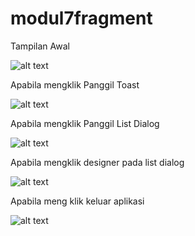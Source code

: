 # modul7fragment

Tampilan Awal

![alt text](https://github.com/anisanisah05/modul7fragment/blob/master/1.jpeg)

Apabila mengklik Panggil Toast

![alt text](https://github.com/anisanisah05/modul7fragment/blob/master/1a.jpeg)

Apabila mengklik Panggil List Dialog

![alt text](https://github.com/anisanisah05/modul7fragment/blob/master/1b.jpeg)

Apabila mengklik designer pada list dialog

![alt text](https://github.com/anisanisah05/modul7fragment/blob/master/1c.jpeg)

Apabila meng klik keluar aplikasi

![alt text](https://github.com/anisanisah05/modul7fragment/blob/master/1d.jpeg)
